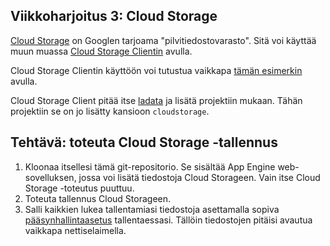 Viikkoharjoitus 3: Cloud Storage
--------------------------------

[Cloud Storage](https://cloud.google.com/storage/) on Googlen tarjoama "pilvitiedostovarasto".
Sitä voi käyttää muun muassa [Cloud Storage Clientin](https://cloud.google.com/appengine/docs/python/googlecloudstorageclient/) avulla.

Cloud Storage Clientin käyttöön voi tutustua vaikkapa [tämän esimerkin](https://cloud.google.com/appengine/docs/python/googlecloudstorageclient/getstarted) avulla.

Cloud Storage Client pitää itse [ladata](https://cloud.google.com/appengine/docs/python/googlecloudstorageclient/download) ja lisätä projektiin mukaan. Tähän projektiin se on jo lisätty kansioon `cloudstorage`.

## Tehtävä: toteuta Cloud Storage -tallennus
1. Kloonaa itsellesi tämä git-repositorio. Se sisältää App Engine web-sovelluksen, jossa voi lisätä tiedostoja Cloud Storageen. Vain itse Cloud Storage -toteutus puuttuu.
2. Toteuta tallennus Cloud Storageen.
3. Salli kaikkien lukea tallentamiasi tiedostoja asettamalla sopiva [pääsynhallintaasetus](https://cloud.google.com/storage/docs/accesscontrol) tallentaessasi. Tällöin tiedostojen pitäisi avautua vaikkapa nettiselaimella.

